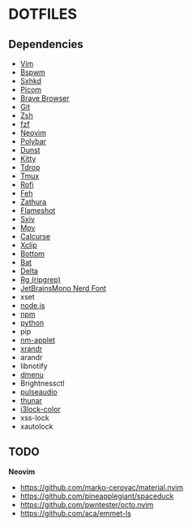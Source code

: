 # DOTFILES
## Dependencies

- [Vim](https://github.com/vim/vim)
- [Bspwm](https://github.com/baskerville/bspwm)
- [Sxhkd](https://github.com/baskerville/sxhkd)
- [Picom](https://github.com/yshui/picom)
- [Brave Browser](https://brave.com)
- [Git](https://git-scm.com)
- [Zsh](https://www.zsh.org)
- [fzf](https://github.com/junegunn/fzf)
- [Neovim](https://github.com/neovim/neovim)
- [Polybar](https://github.com/polybar/polybar)
- [Dunst](https://github.com/dunst-project/dunst)
- [Kitty](https://sw.kovidgoyal.net/kitty)
- [Tdrop](https://github.com/noctuid/tdrop)
- [Tmux](https://github.com/tmux/tmux)
- [Rofi](https://github.com/davatorium/rofi)
- [Feh](https://github.com/derf/feh)
- [Zathura](https://git.pwmt.org/pwmt/zathura)
- [Flameshot](https://github.com/flameshot-org/flameshot)
- [Sxiv](https://github.com/muennich/sxiv)
- [Mpv](https://github.com/mpv-player/mpv)
- [Calcurse](https://github.com/lfos/calcurse)
- [Xclip](https://github.com/astrand/xclip)
- [Bottom](https://github.com/ClementTsang/bottom)
- [Bat](https://github.com/sharkdp/bat)
- [Delta](https://github.com/dandavison/delta)
- [Rg (ripgrep)](https://github.com/BurntSushi/ripgrep)
- [JetBrainsMono Nerd Font](https://www.nerdfonts.com)
- xset
- [node.js](https://nodejs.org)
- [npm](https://www.npmjs.com)
- [python](https://www.python.org)
- pip
- [nm-applet](https://wiki.archlinux.org/index.php/NetworkManager)
- [xrandr](https://wiki.archlinux.org/index.php/xrandr)
- arandr
- libnotify
- [dmenu](https://tools.suckless.org/dmenu)
- Brightnessctl
- [pulseaudio](https://wiki.archlinux.org/index.php/PulseAudio)
- [thunar](https://wiki.archlinux.org/index.php/thunar)
- [i3lock-color](https://github.com/Raymo111/i3lock-color)
- xss-lock
- xautolock

## TODO

**Neovim**
- https://github.com/marko-cerovac/material.nvim
- https://github.com/pineapplegiant/spaceduck
- https://github.com/pwntester/octo.nvim
- https://github.com/aca/emmet-ls
